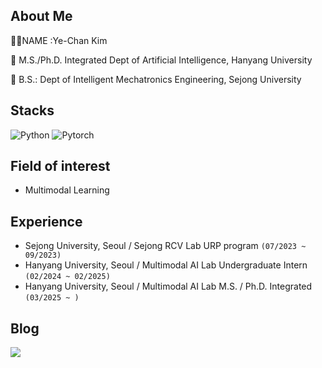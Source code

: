 ## About Me

👨‍🎓NAME :Ye-Chan Kim

🏫  M.S./Ph.D. Integrated Dept of Artificial Intelligence, Hanyang University

🏫 B.S.: Dept of Intelligent Mechatronics Engineering, Sejong University



## Stacks
![Python](https://img.shields.io/badge/Python-3776AB?style=for-the-badge&logo=Python&logoColor=white)
![Pytorch](https://img.shields.io/badge/PyTorch-EE4C2C?style=for-the-badge&logo=PyTorch&logoColor=white)


## Field of interest
- Multimodal Learning

## Experience
- Sejong University, Seoul / Sejong RCV Lab URP program ```(07/2023 ~ 09/2023)```
- Hanyang University, Seoul / Multimodal AI Lab Undergraduate Intern  ```(02/2024 ~ 02/2025)```
- Hanyang University, Seoul / Multimodal AI Lab M.S. / Ph.D. Integrated  ```(03/2025 ~ )```

## Blog
<div style="display:flex; flex-direction:row;">
    <a href="https://dpcksdl78.tistory.com/">
        <img src="https://img.shields.io/badge/Tistory-000000?style=for-the-badge&logo=Tistory"> 
    </a>

   

</div>
